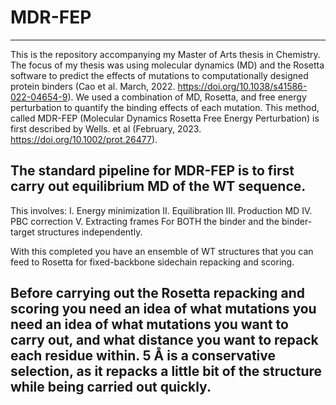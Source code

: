 # MDR-FEP
----

This is the repository accompanying my Master of Arts thesis in Chemistry. The focus of my thesis was using molecular dynamics (MD) and the Rosetta software to predict the effects of mutations to computationally designed protein binders (Cao et al. March, 2022. https://doi.org/10.1038/s41586-022-04654-9). We used a combination of MD, Rosetta, and free energy perturbation to quantify the binding effects of each mutation. This method, called MDR-FEP (Molecular Dynamics Rosetta Free Energy Perturbation) is first described by Wells. et al (February, 2023. https://doi.org/10.1002/prot.26477).

## The standard pipeline for MDR-FEP is to first carry out equilibrium MD of the WT sequence.
This involves:
  I. Energy minimization
  II. Equilibration
  III. Production MD
  IV. PBC correction
  V. Extracting frames
  For BOTH the binder and the binder-target structures independently.

With this completed you have an ensemble of WT structures that you can feed to Rosetta for fixed-backbone sidechain repacking and scoring.

## Before carrying out the Rosetta repacking and scoring you need an idea of what mutations you need an idea of what mutations you want to carry out, and what distance you want to repack each residue within. 5 Å is a conservative selection, as it repacks a little bit of the structure while being carried out quickly.


